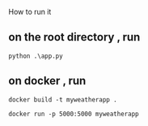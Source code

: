 How to run it 
## on the root directory , run
```
python .\app.py
```
## on docker , run 
```
docker build -t myweatherapp .
```
```
docker run -p 5000:5000 myweatherapp
```